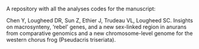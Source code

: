 A repository with all the analyses codes for the manuscript:

Chen Y, Lougheed DR, Sun Z, Ethier J, Trudeau VL, Lougheed SC. Insights on macrosynteny, ‘rebel’ genes, and a new sex-linked region in anurans from comparative genomics and a new chromosome-level genome for the western chorus frog (Pseudacris triseriata).
